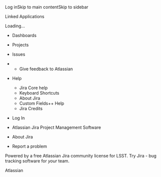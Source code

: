 Log inSkip to main contentSkip to sidebar

Linked Applications

Loading…

  * Dashboards

  * Projects

  * Issues




  *   * Give feedback to Atlassian
  * Help

    * Jira Core help
    * Keyboard Shortcuts
    * About Jira
    * Custom Fields++ Help
    * Jira Credits

  * Log In







  * Atlassian Jira Project Management Software
  * About Jira
  * Report a problem



Powered by a free Atlassian Jira community license for LSST. Try Jira - bug tracking software for _your_ team. 

Atlassian
